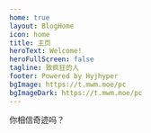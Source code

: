 ```yaml
---
home: true
layout: BlogHome
icon: home
title: 主页
heroText: Welcome!
heroFullScreen: false
tagline: 致疯狂的人
footer: Powered by Hyjhyper
bgImage: https://t.mwm.moe/pc
bgImageDark: https://t.mwm.moe/pc
---
```


你相信奇迹吗？
